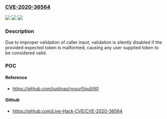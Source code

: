 ### [CVE-2020-36564](https://cve.mitre.org/cgi-bin/cvename.cgi?name=CVE-2020-36564)
![](https://img.shields.io/static/v1?label=Product&message=github.com%2Fjustinas%2Fnosurf&color=blue)
![](https://img.shields.io/static/v1?label=Version&message=%3D%200%20&color=brighgreen)
![](https://img.shields.io/static/v1?label=Vulnerability&message=CWE%20345%3A%20Insufficient%20Verification%20of%20Data%20Authenticity&color=brighgreen)

### Description

Due to improper validation of caller input, validation is silently disabled if the provided expected token is malformed, causing any user supplied token to be considered valid.

### POC

#### Reference
- https://github.com/justinas/nosurf/pull/60

#### Github
- https://github.com/Live-Hack-CVE/CVE-2020-36564

